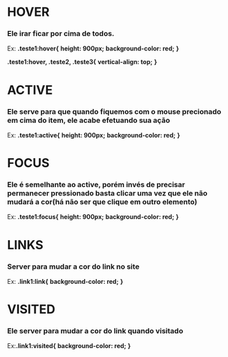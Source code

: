 # HOVER

### Ele irar ficar por cima de todos. 
Ex:
**.teste1:hover{**
    **height: 900px;**
    **background-color: red;**
**}**

**.teste1:hover, .teste2, .teste3{**
    **vertical-align: top;**
**}**



# ACTIVE

### Ele serve para que quando fiquemos com o mouse precionado em cima do item, ele acabe efetuando sua ação
Ex:
**.teste1:active{**
    **height: 900px;**
    **background-color: red;**
**}**

# FOCUS

### Ele é semelhante ao active, porém invés de precisar permanecer pressionado basta clicar uma vez que ele não mudará a cor(há não ser que clique em outro elemento)
Ex: **.teste1:focus{**
    **height: 900px;**
    **background-color: red;**
**}**

# LINKS
### Server para mudar a cor do link no site
Ex: **.link1:link{**
    **background-color: red;**
**}**


# VISITED

### Ele server para mudar a cor do link quando visitado
Ex:**.link1:visited{**
    **background-color: red;**
**}**
